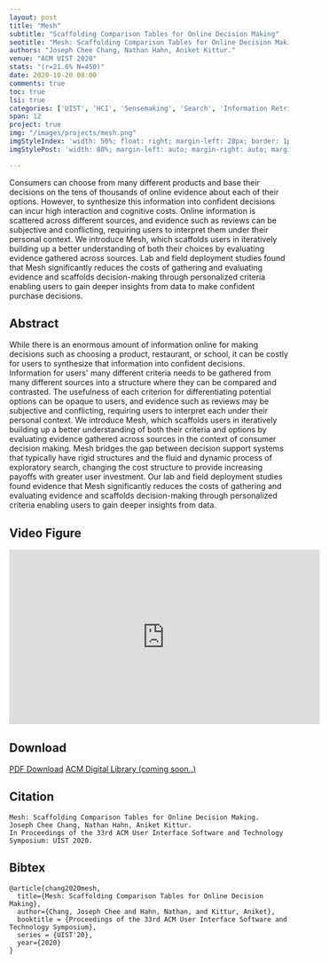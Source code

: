 ```yaml
---
layout: post
title: "Mesh"
subtitle: "Scaffolding Comparison Tables for Online Decision Making"
seotitle: "Mesh: Scaffolding Comparison Tables for Online Decision Making"
authors: "Joseph Chee Chang, Nathan Hahn, Aniket Kittur."
venue: "ACM UIST 2020"
stats: "(r=21.6% N=450)"
date: 2020-10-20 08:00
comments: true
toc: true
lsi: true
categories: ['UIST', 'HCI', 'Sensemaking', 'Search', 'Information Retrieval', 'Interaction']
span: 12
project: true
img: "/images/projects/mesh.png"
imgStyleIndex: 'width: 50%; float: right; margin-left: 28px; border: 1px solid lightgray;'
imgStylePost: 'width: 80%; margin-left: auto; margin-right: auto; margin-top: 28px; border: 1px solid lightgray;'

---
```


Consumers can choose from many different products and base their decisions on
the tens of thousands of online evidence about each of their options.  However,
to synthesize this information into confident decisions can incur high
interaction and cognitive costs. Online information is scattered across
different sources, and evidence such as reviews can be subjective and
conflicting, requiring users to interpret them under their personal context. We
introduce Mesh, which scaffolds users in iteratively building up a better
understanding of both their choices by evaluating evidence gathered across
sources. Lab and field deployment studies found that Mesh significantly reduces
the costs of gathering and evaluating evidence and scaffolds decision-making
through personalized criteria enabling users to gain deeper insights from data
to make confident purchase decisions.



<!--more-->

Abstract
----------------------
While there is an enormous amount of information online for making decisions
such as choosing a product, restaurant, or school, it can be costly for users
to synthesize that information into confident decisions. Information for users'
many different criteria needs to be gathered from many different sources into a
structure where they can be compared and contrasted. The usefulness of each
criterion for differentiating potential options can be opaque to users, and
evidence such as reviews may be subjective and conflicting, requiring users to
interpret each under their personal context. We introduce Mesh, which
scaffolds users in iteratively building up a better understanding of both their
criteria and options by evaluating evidence gathered across sources in the
context of consumer decision making. Mesh bridges the gap between decision
support systems that typically have rigid structures and the fluid and dynamic
process of exploratory search, changing the cost structure to provide
increasing payoffs with greater user investment. Our lab and field deployment
studies found evidence that Mesh significantly reduces the costs of
gathering and evaluating evidence and scaffolds decision-making through
personalized criteria enabling users to gain deeper insights from data.


Video Figure
----------------------
<iframe width="560" height="315" src="https://www.youtube.com/embed/NqriHlTfVhU?rel=0" frameborder="0" allowfullscreen></iframe>


Download
----------------------
<a class="btn btn-default" href="/images/papers/mesh.pdf" target='_blank' onclick="_gaq.push(['_trackEvent', 'Paper', 'Mesh', 'PDF']);" role="button">PDF Download</a>
<a class="btn btn-default" href="#" target='_blank' onclick="_gaq.push(['_trackEvent', 'Paper', 'Mesh', 'ACM']);"  role="button">ACM Digital Library (coming soon..)</a>


Citation
----------------------
```
Mesh: Scaffolding Comparison Tables for Online Decision Making.
Joseph Chee Chang, Nathan Hahn, Aniket Kittur.
In Proceedings of the 33rd ACM User Interface Software and Technology Symposium: UIST 2020.
```

Bibtex
----------------------
```
@article{chang2020mesh,
  title={Mesh: Scaffolding Comparison Tables for Online Decision Making},
  author={Chang, Joseph Chee and Hahn, Nathan, and Kittur, Aniket},
  booktitle = {Proceedings of the 33rd ACM User Interface Software and Technology Symposium},
  series = {UIST'20},
  year={2020}
}
```
